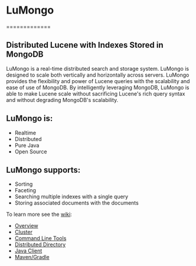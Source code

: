 # LuMongo
=============
## Distributed Lucene with Indexes Stored in MongoDB


LuMongo is a real-time distributed search and storage system. LuMongo is designed to scale both vertically and horizontally across servers. LuMongo provides the flexibility and power of Lucene queries with the scalability and ease of use of MongoDB. By intelligently leveraging MongoDB, LuMongo is able to make Lucene scale without sacrificing Lucene's rich query syntax and without degrading MongoDB's scalability.

## LuMongo is:
* Realtime
* Distributed
* Pure Java
* Open Source

## LuMongo supports:
* Sorting
* Faceting
* Searching multiple indexes with a single query
* Storing associated documents with the documents

To learn more see the [wiki](https://github.com/lumongo/lumongo/wiki):
* [Overview](https://github.com/lumongo/lumongo/wiki/Overview)
* [Cluster](https://github.com/lumongo/lumongo/wiki/Cluster)
* [Command Line Tools](https://github.com/lumongo/lumongo/wiki/Command-Line-Tools)
* [Distributed Directory](https://github.com/lumongo/lumongo/wiki/Distributed-Directory)
* [Java Client](https://github.com/lumongo/lumongo/wiki/Java-Client)
* [Maven/Gradle](https://github.com/lumongo/lumongo/wiki/Maven) 
